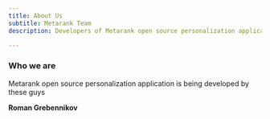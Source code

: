 ```yaml
---
title: About Us
subtitle: Metarank Team
description: Developers of Metarank open source personalization application

---
```

### Who we are

Metarank open source personalization application is being developed by these guys

**Roman Grebennikov**